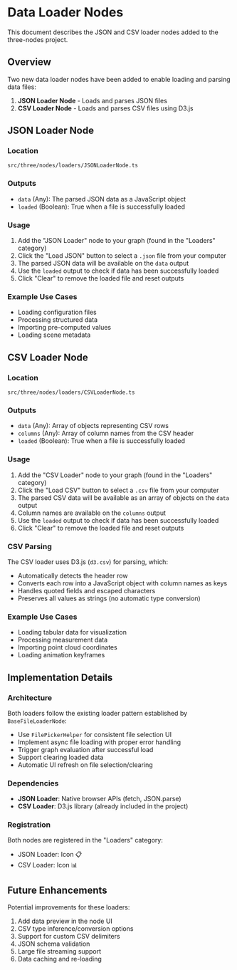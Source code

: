 # Data Loader Nodes

This document describes the JSON and CSV loader nodes added to the three-nodes project.

## Overview

Two new data loader nodes have been added to enable loading and parsing data files:

1. **JSON Loader Node** - Loads and parses JSON files
2. **CSV Loader Node** - Loads and parses CSV files using D3.js

## JSON Loader Node

### Location

`src/three/nodes/loaders/JSONLoaderNode.ts`

### Outputs

- `data` (Any): The parsed JSON data as a JavaScript object
- `loaded` (Boolean): True when a file is successfully loaded

### Usage

1. Add the "JSON Loader" node to your graph (found in the "Loaders" category)
2. Click the "Load JSON" button to select a `.json` file from your computer
3. The parsed JSON data will be available on the `data` output
4. Use the `loaded` output to check if data has been successfully loaded
5. Click "Clear" to remove the loaded file and reset outputs

### Example Use Cases

- Loading configuration files
- Processing structured data
- Importing pre-computed values
- Loading scene metadata

## CSV Loader Node

### Location

`src/three/nodes/loaders/CSVLoaderNode.ts`

### Outputs

- `data` (Any): Array of objects representing CSV rows
- `columns` (Any): Array of column names from the CSV header
- `loaded` (Boolean): True when a file is successfully loaded

### Usage

1. Add the "CSV Loader" node to your graph (found in the "Loaders" category)
2. Click the "Load CSV" button to select a `.csv` file from your computer
3. The parsed CSV data will be available as an array of objects on the `data` output
4. Column names are available on the `columns` output
5. Use the `loaded` output to check if data has been successfully loaded
6. Click "Clear" to remove the loaded file and reset outputs

### CSV Parsing

The CSV loader uses D3.js (`d3.csv`) for parsing, which:

- Automatically detects the header row
- Converts each row into a JavaScript object with column names as keys
- Handles quoted fields and escaped characters
- Preserves all values as strings (no automatic type conversion)

### Example Use Cases

- Loading tabular data for visualization
- Processing measurement data
- Importing point cloud coordinates
- Loading animation keyframes

## Implementation Details

### Architecture

Both loaders follow the existing loader pattern established by `BaseFileLoaderNode`:

- Use `FilePickerHelper` for consistent file selection UI
- Implement async file loading with proper error handling
- Trigger graph evaluation after successful load
- Support clearing loaded data
- Automatic UI refresh on file selection/clearing

### Dependencies

- **JSON Loader**: Native browser APIs (fetch, JSON.parse)
- **CSV Loader**: D3.js library (already included in the project)

### Registration

Both nodes are registered in the "Loaders" category:

- JSON Loader: Icon 📋
- CSV Loader: Icon 📊

## Future Enhancements

Potential improvements for these loaders:

1. Add data preview in the node UI
2. CSV type inference/conversion options
3. Support for custom CSV delimiters
4. JSON schema validation
5. Large file streaming support
6. Data caching and re-loading

